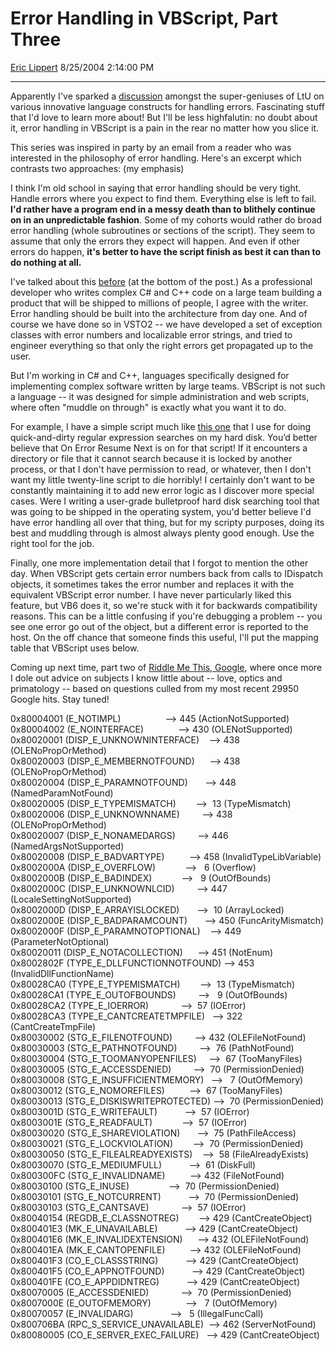 # Error Handling in VBScript, Part Three

[Eric Lippert](https://social.msdn.microsoft.com/profile/Eric%20Lippert) 8/25/2004 2:14:00 PM

-----

Apparently I've sparked a [discussion](http://lambda-the-ultimate.org/node/view/202 "http") amongst the super-geniuses of LtU on various innovative language constructs for handling errors. Fascinating stuff that I'd love to learn more about\! But I'll be less highfalutin: no doubt about it, error handling in VBScript is a pain in the rear no matter how you slice it.

This series was inspired in party by an email from a reader who was interested in the philosophy of error handling. Here's an excerpt which contrasts two approaches: (my emphasis)

I think I'm old school in saying that error handling should be very tight. Handle errors where you expect to find them. Everything else is left to fail. **I'd rather have a program end in a messy death than to blithely continue on in an unpredictable fashion**. Some of my cohorts would rather do broad error handling (whole subroutines or sections of the script). They seem to assume that only the errors they expect will happen. And even if other errors do happen, **it's better to have the script finish as best it can than to do nothing at all.**

I've talked about this [before](http://blogs.msdn.com/ericlippert/archive/2003/10/06/53150.aspx "http") (at the bottom of the post.) As a professional developer who writes complex C\# and C++ code on a large team building a product that will be shipped to millions of people, I agree with the writer. Error handling should be built into the architecture from day one. And of course we have done so in VSTO2 -- we have developed a set of exception classes with error numbers and localizable error strings, and tried to engineer everything so that only the right errors get propagated up to the user.

But I'm working in C\# and C++, languages specifically designed for implementing complex software written by large teams. VBScript is not such a language -- it was designed for simple administration and web scripts, where often "muddle on through" is exactly what you want it to do.

For example, I have a simple script much like [this one](http://blogs.msdn.com/gstemp/archive/2004/08/10/212113.aspx "http") that I use for doing quick-and-dirty regular expression searches on my hard disk. You’d better believe that On Error Resume Next is on for that script\! If it encounters a directory or file that it cannot search because it is locked by another process, or that I don't have permission to read, or whatever, then I don't want my little twenty-line script to die horribly\! I certainly don't want to be constantly maintaining it to add new error logic as I discover more special cases. Were I writing a user-grade bulletproof hard disk searching tool that was going to be shipped in the operating system, you'd better believe I'd have error handling all over that thing, but for my scripty purposes, doing its best and muddling through is almost always plenty good enough. Use the right tool for the job.

Finally, one more implementation detail that I forgot to mention the other day. When VBScript gets certain error numbers back from calls to IDispatch objects, it sometimes takes the error number and replaces it with the equivalent VBScript error number. I have never particularly liked this feature, but VB6 does it, so we're stuck with it for backwards compatibility reasons. This can be a little confusing if you're debugging a problem -- you see one error go out of the object, but a different error is reported to the host. On the off chance that someone finds this useful, I'll put the mapping table that VBScript uses below.

Coming up next time, part two of [Riddle Me This, Google](http://blogs.msdn.com/ericlippert/archive/2004/05/11/130128.aspx), where once more I dole out advice on subjects I know little about -- love, optics and primatology -- based on questions culled from my most recent 29950 Google hits. Stay tuned\!

0x80004001 (E\_NOTIMPL)                  --\> 445 (ActionNotSupported)  
0x80004002 (E\_NOINTERFACE)              --\> 430 (OLENotSupported)  
0x80020001 (DISP\_E\_UNKNOWNINTERFACE)    --\> 438 (OLENoPropOrMethod)  
0x80020003 (DISP\_E\_MEMBERNOTFOUND)      --\> 438 (OLENoPropOrMethod)  
0x80020004 (DISP\_E\_PARAMNOTFOUND)       --\> 448 (NamedParamNotFound)  
0x80020005 (DISP\_E\_TYPEMISMATCH)        --\>  13 (TypeMismatch)  
0x80020006 (DISP\_E\_UNKNOWNNAME)         --\> 438 (OLENoPropOrMethod)  
0x80020007 (DISP\_E\_NONAMEDARGS)         --\> 446 (NamedArgsNotSupported)  
0x80020008 (DISP\_E\_BADVARTYPE)          --\> 458 (InvalidTypeLibVariable)  
0x8002000A (DISP\_E\_OVERFLOW)            --\>   6 (Overflow)  
0x8002000B (DISP\_E\_BADINDEX)            --\>   9 (OutOfBounds)  
0x8002000C (DISP\_E\_UNKNOWNLCID)         --\> 447 (LocaleSettingNotSupported)  
0x8002000D (DISP\_E\_ARRAYISLOCKED)       --\>  10 (ArrayLocked)  
0x8002000E (DISP\_E\_BADPARAMCOUNT)       --\> 450 (FuncArityMismatch)  
0x8002000F (DISP\_E\_PARAMNOTOPTIONAL)    --\> 449 (ParameterNotOptional)  
0x80020011 (DISP\_E\_NOTACOLLECTION)      --\> 451 (NotEnum)  
0x8002802F (TYPE\_E\_DLLFUNCTIONNOTFOUND) --\> 453 (InvalidDllFunctionName)  
0x80028CA0 (TYPE\_E\_TYPEMISMATCH)        --\>  13 (TypeMismatch)  
0x80028CA1 (TYPE\_E\_OUTOFBOUNDS)         --\>   9 (OutOfBounds)  
0x80028CA2 (TYPE\_E\_IOERROR)             --\>  57 (IOError)  
0x80028CA3 (TYPE\_E\_CANTCREATETMPFILE)   --\> 322 (CantCreateTmpFile)  
0x80030002 (STG\_E\_FILENOTFOUND)         --\> 432 (OLEFileNotFound)  
0x80030003 (STG\_E\_PATHNOTFOUND)         --\>  76 (PathNotFound)  
0x80030004 (STG\_E\_TOOMANYOPENFILES)     --\>  67 (TooManyFiles)  
0x80030005 (STG\_E\_ACCESSDENIED)         --\>  70 (PermissionDenied)  
0x80030008 (STG\_E\_INSUFFICIENTMEMORY)   --\>   7 (OutOfMemory)  
0x80030012 (STG\_E\_NOMOREFILES)          --\>  67 (TooManyFiles)  
0x80030013 (STG\_E\_DISKISWRITEPROTECTED) --\>  70 (PermissionDenied)  
0x8003001D (STG\_E\_WRITEFAULT)           --\>  57 (IOError)  
0x8003001E (STG\_E\_READFAULT)            --\>  57 (IOError)  
0x80030020 (STG\_E\_SHAREVIOLATION)       --\>  75 (PathFileAccess)  
0x80030021 (STG\_E\_LOCKVIOLATION)        --\>  70 (PermissionDenied)  
0x80030050 (STG\_E\_FILEALREADYEXISTS)    --\>  58 (FileAlreadyExists)  
0x80030070 (STG\_E\_MEDIUMFULL)           --\>  61 (DiskFull)  
0x800300FC (STG\_E\_INVALIDNAME)          --\> 432 (FileNotFound)  
0x80030100 (STG\_E\_INUSE)                --\>  70 (PermissionDenied)  
0x80030101 (STG\_E\_NOTCURRENT)           --\>  70 (PermissionDenied)  
0x80030103 (STG\_E\_CANTSAVE)             --\>  57 (IOError)  
0x80040154 (REGDB\_E\_CLASSNOTREG)        --\> 429 (CantCreateObject)  
0x800401E3 (MK\_E\_UNAVAILABLE)           --\> 429 (CantCreateObject)  
0x800401E6 (MK\_E\_INVALIDEXTENSION)      --\> 432 (OLEFileNotFound)  
0x800401EA (MK\_E\_CANTOPENFILE)          --\> 432 (OLEFileNotFound)  
0x800401F3 (CO\_E\_CLASSSTRING)           --\> 429 (CantCreateObject)  
0x800401F5 (CO\_E\_APPNOTFOUND)           --\> 429 (CantCreateObject)  
0x800401FE (CO\_E\_APPDIDNTREG)           --\> 429 (CantCreateObject)  
0x80070005 (E\_ACCESSDENIED)             --\>  70 (PermissionDenied)  
0x8007000E (E\_OUTOFMEMORY)              --\>   7 (OutOfMemory)  
0x80070057 (E\_INVALIDARG)               --\>   5 (IllegalFuncCall)  
0x800706BA (RPC\_S\_SERVICE\_UNAVAILABLE)  --\> 462 (ServerNotFound)  
0x80080005 (CO\_E\_SERVER\_EXEC\_FAILURE)   --\> 429 (CantCreateObject)

